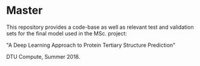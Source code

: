 # Master

This repository provides a code-base as well as relevant test and validation sets for the final model used in the MSc. project: 

"A Deep Learning Approach to Protein Tertiary Structure Prediction"

DTU Compute, Summer 2018.

